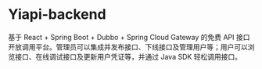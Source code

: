 # Yiapi-backend
基于 React + Spring Boot + Dubbo + Spring Cloud Gateway 的免费 API 接口开放调用平台。管理员可以集成并发布接口、下线接口及管理用户等；用户可以浏览接口、在线调试接口及更新用户凭证等，并通过 Java SDK 轻松调用接口。
